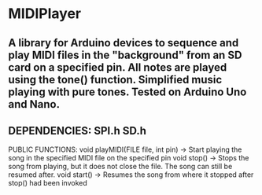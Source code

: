 # MIDIPlayer
A library for Arduino devices to sequence and play MIDI files in the "background" from an SD card on a specified pin. All notes are played using the tone() function. Simplified music playing with pure tones. Tested on Arduino Uno and Nano.
-------------------------------
DEPENDENCIES:
SPI.h
SD.h
-------------------------------
PUBLIC FUNCTIONS:
void playMIDI(FILE file, int pin) -> Start playing the song in the specified MIDI file on the specified pin
void stop()                       -> Stops the song from playing, but it does not close the file. The song can still be resumed after.
void start()                      -> Resumes the song from where it stopped after stop() had been invoked
